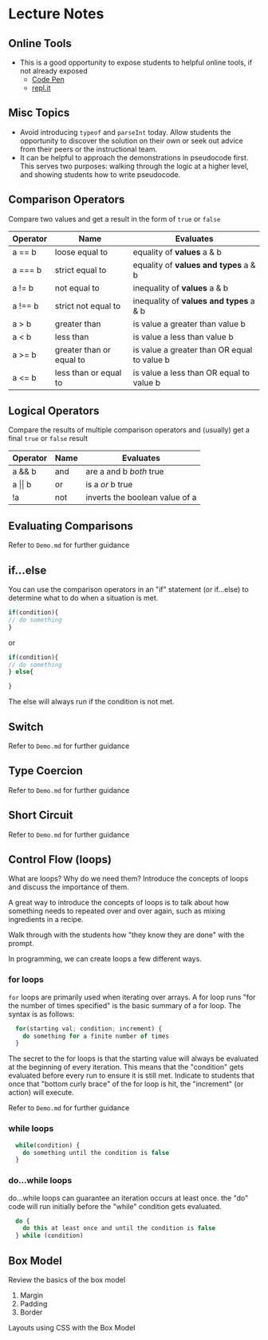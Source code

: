 # Lecture Notes

<!-- NOTE TO INSTRUCTOR: If you make any changes to the lecture, make matching changes into REAMDE.md -->

## Online Tools

- This is a good opportunity to expose students to helpful online tools, if not already exposed
  - [Code Pen](https://codepen.io/pen/)
  - [repl.it](https://repl.it/languages/javascript)

## Misc Topics

- Avoid introducing `typeof` and `parseInt` today. Allow students the opportunity to discover the solution on their own or seek out advice from their peers or the instructional team.
- It can be helpful to approach the demonstrations in pseudocode first. This serves two purposes: walking through the logic at a higher level, and showing students how to write pseudocode.

## Comparison Operators

Compare two values and get a result in the form of `true` or `false`  

| Operator | Name | Evaluates |
| -------- | ---- | --------- |
| a == b | loose equal to | equality of **values** a & b |
| a === b | strict equal to | equality of **values and types** a & b |
| a != b | not equal to | inequality of **values** a & b |
| a !== b | strict not equal to | inequality of **values and types** a & b |
| a > b | greater than | is value a greater than value b |
| a < b | less than | is value a less than value b |
| a >= b | greater than or equal to | is value a greater than OR equal to value b |
| a <= b | less than or equal to | is value a less than OR equal to value b |

## Logical Operators

Compare the results of multiple comparison operators and (usually) get a final `true` or `false` result

| Operator | Name | Evaluates |
| -------- | ---- | --------- |
| a && b   | and  | are a and b *both* true |
| a &#124;&#124; b   | or   | is a *or* b true |
| !a       | not  | inverts the boolean value of a |

## Evaluating Comparisons

Refer to `Demo.md` for further guidance

## if...else

You can use the comparison operators in an "if" statement (or if...else) to determine what to do when a situation is met.

```js
if(condition){
// do something
}
```

or

```js
if(condition){
// do something
} else{

}
```

The else will always run if the condition is not met.

## Switch

Refer to `Demo.md` for further guidance

## Type Coercion

Refer to `Demo.md` for further guidance

## Short Circuit

Refer to `Demo.md` for further guidance

## Control Flow (loops)

What are loops? Why do we need them? Introduce the concepts of loops and discuss the importance of them.

A great way to introduce the concepts of loops is to talk about how something needs to repeated over and over again, such as mixing ingredients in a recipe.

Walk through with the students how "they know they are done" with the prompt.

In programming, we can create loops a few different ways.

### for loops

`for` loops are primarily used when iterating over arrays. A for loop runs "for the number of times specified" is the basic summary of a for loop. The syntax is as follows:

```javascript
  for(starting val; condition; increment) {
    do something for a finite number of times
  }
```

The secret to the for loops is that the starting value will always be evaluated at the beginning of every iteration. This means that the "condition" gets evaluated before every run to ensure it is still met. Indicate to students that once that "bottom curly brace" of the for loop is hit, the "increment" (or action) will execute.

Refer to `Demo.md` for further guidance

### while loops

```javascript
  while(condition) {
    do something until the condition is false
  }
```

### do...while loops

do...while loops can guarantee an iteration occurs at least once. the "do" code will run initially before the "while" condition gets evaluated.

```javascript
  do {
    do this at least once and until the condition is false
  } while (condition)
```

## Box Model

Review the basics of the box model

1. Margin
1. Padding
1. Border

Layouts using CSS with the Box Model
